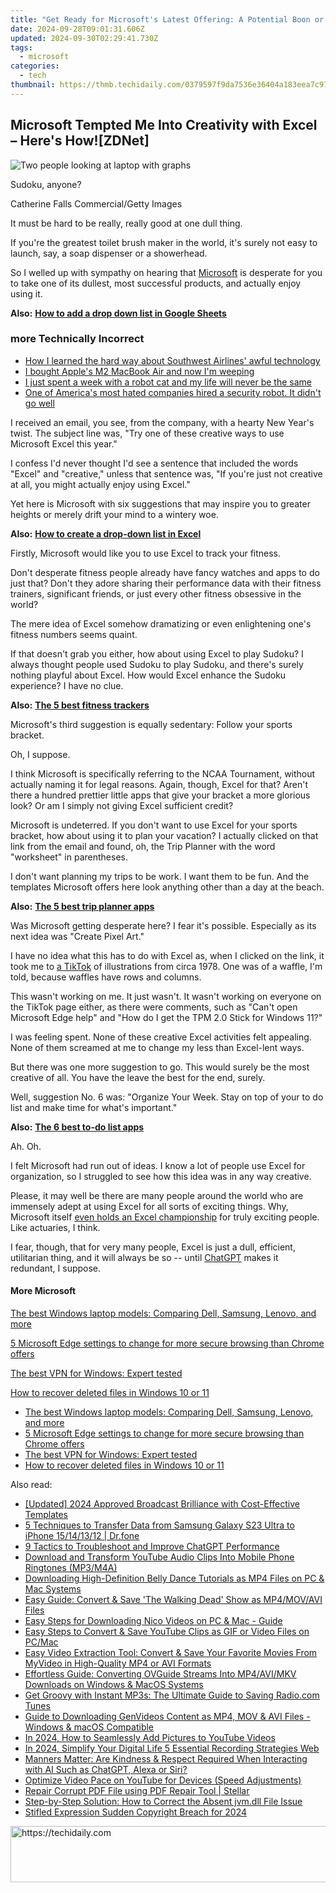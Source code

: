 ```yaml
---
title: "Get Ready for Microsoft's Latest Offering: A Potential Boon or Bane to Your Tech Experience | Insights From ZDNet"
date: 2024-09-28T09:01:31.606Z
updated: 2024-09-30T02:29:41.730Z
tags:
  - microsoft
categories:
  - tech
thumbnail: https://thmb.techidaily.com/0379597f9da7536e36404a183eea7c97d1ca356425cc09b3b80d75840cf25d77.jpg
---
```


## Microsoft Tempted Me Into Creativity with Excel – Here's How![ZDNet]

![Two people looking at laptop with graphs](https://www.zdnet.com/a/img/resize/eafd1a387bb7e6b0265f3284c302e0f46ce07339/2023/02/03/af3b58e0-11c8-4c69-a84b-e91c7dc510eb/gettyimages-1441723112.jpg?auto=webp&width=1280)

Sudoku, anyone?

Catherine Falls Commercial/Getty Images

It must be hard to be really, really good at one dull thing.

If you're the greatest toilet brush maker in the world, it's surely not easy to launch, say, a soap dispenser or a showerhead.

So I welled up with sympathy on hearing that [Microsoft](https://www.zdnet.com/home-and-office/work-life/microsoft-teams-premium-is-getting-a-gpt-boost-via-openai/) is desperate for you to take one of its dullest, most successful products, and actually enjoy using it.

**Also:** [**How to add a drop down list in Google Sheets**](https://www.zdnet.com/home-and-office/work-life/how-to-add-a-drop-down-list-in-google-sheets/)

### more Technically Incorrect

* [How I learned the hard way about Southwest Airlines' awful technology](https://www.zdnet.com/article/how-i-learned-the-hard-way-about-southwest-airlines-awful-technology/)
* [I bought Apple's M2 MacBook Air and now I'm weeping](https://www.zdnet.com/article/i-bought-apples-m2-macbook-air-and-now-im-weeping/)
* [I just spent a week with a robot cat and my life will never be the same](https://www.zdnet.com/article/i-just-spent-a-week-with-a-robot-cat-and-my-life-will-never-be-the-same/)
* [One of America's most hated companies hired a security robot. It didn't go well](https://www.zdnet.com/article/one-of-americas-most-hated-companies-hired-a-security-robot-it-didnt-go-well/)

I received an email, you see, from the company, with a hearty New Year's twist. The subject line was, "Try one of these creative ways to use Microsoft Excel this year." 

I confess I'd never thought I'd see a sentence that included the words "Excel" and "creative," unless that sentence was, "If you're just not creative at all, you might actually enjoy using Excel." 

Yet here is Microsoft with six suggestions that may inspire you to greater heights or merely drift your mind to a wintery woe.

**Also:** [**How to create a drop-down list in Excel**](https://www.zdnet.com/home-and-office/work-life/how-to-create-a-drop-down-list-in-excel/)

Firstly, Microsoft would like you to use Excel to track your fitness. 

Don't desperate fitness people already have fancy watches and apps to do just that? Don't they adore sharing their performance data with their fitness trainers, significant friends, or just every other fitness obsessive in the world? 

The mere idea of Excel somehow dramatizing or even enlightening one's fitness numbers seems quaint.

If that doesn't grab you either, how about using Excel to play Sudoku? I always thought people used Sudoku to play Sudoku, and there's surely nothing playful about Excel. How would Excel enhance the Sudoku experience? I have no clue.

**Also:** [**The 5 best fitness trackers**](https://www.zdnet.com/article/best-fitness-tracker/) 

Microsoft's third suggestion is equally sedentary: Follow your sports bracket.

Oh, I suppose. 

I think Microsoft is specifically referring to the NCAA Tournament, without actually naming it for legal reasons. Again, though, Excel for that? Aren't there a hundred prettier little apps that give your bracket a more glorious look? Or am I simply not giving Excel sufficient credit?

Microsoft is undeterred. If you don't want to use Excel for your sports bracket, how about using it to plan your vacation? I actually clicked on that link from the email and found, oh, the Trip Planner with the word "worksheet" in parentheses. 

I don't want planning my trips to be work. I want them to be fun. And the templates Microsoft offers here look anything other than a day at the beach.

**Also:** [**The 5 best trip planner apps**](https://www.zdnet.com/article/best-trip-planner-app/)

Was Microsoft getting desperate here? I fear it's possible. Especially as its next idea was "Create Pixel Art." 

I have no idea what this has to do with Excel as, when I clicked on the link, it took me to [a TikTok](https://www.tiktok.com/@microsoft365/video/7017812421733633285?ocid=cmm50bixyyq) of illustrations from circa 1978\. One was of a waffle, I'm told, because waffles have rows and columns. 

This wasn't working on me. It just wasn't. It wasn't working on everyone on the TikTok page either, as there were comments, such as "Can't open Microsoft Edge help" and "How do I get the TPM 2.0 Stick for Windows 11?"

I was feeling spent. None of these creative Excel activities felt appealing. None of them screamed at me to change my less than Excel-lent ways.

But there was one more suggestion to go. This would surely be the most creative of all. You have the leave the best for the end, surely.

Well, suggestion No. 6 was: "Organize Your Week. Stay on top of your to do list and make time for what's important."

**Also:** [**The 6 best to-do list apps**](https://www.zdnet.com/home-and-office/work-life/best-to-do-list-app/)

Ah. Oh.

I felt Microsoft had run out of ideas. I know a lot of people use Excel for organization, so I struggled to see how this idea was in any way creative.

Please, it may well be there are many people around the world who are immensely adept at using Excel for all sorts of exciting things. Why, Microsoft itself [even holds an Excel championship](https://www.zdnet.com/article/i-just-watched-microsoft-try-to-make-excel-exciting-recovery-wont-be-easy/) for truly exciting people. Like actuaries, I think.

I fear, though, that for very many people, Excel is just a dull, efficient, utilitarian thing, and it will always be so -- until [ChatGPT](https://www.zdnet.com/article/chatgpts-next-big-challenge-helping-microsoft-to-challenge-google-search/) makes it redundant, I suppose.

#### More Microsoft

[The best Windows laptop models: Comparing Dell, Samsung, Lenovo, and more](https://www.zdnet.com/article/best-windows-laptop/ "The best Windows laptop models: Comparing Dell, Samsung, Lenovo, and more")

[5 Microsoft Edge settings to change for more secure browsing than Chrome offers](https://www.zdnet.com/article/5-microsoft-edge-settings-to-change-for-more-secure-browsing-than-chrome-offers/ "5 Microsoft Edge settings to change for more secure browsing than Chrome offers")

[The best VPN for Windows: Expert tested](https://www.zdnet.com/article/best-vpn-for-windows-pc/ "The best VPN for Windows: Expert tested")

[How to recover deleted files in Windows 10 or 11](https://www.zdnet.com/article/how-to-recover-deleted-files-in-windows-10-or-11/ "How to recover deleted files in Windows 10 or 11")

* [The best Windows laptop models: Comparing Dell, Samsung, Lenovo, and more](https://www.zdnet.com/article/best-windows-laptop/ "The best Windows laptop models: Comparing Dell, Samsung, Lenovo, and more")
* [5 Microsoft Edge settings to change for more secure browsing than Chrome offers](https://www.zdnet.com/article/5-microsoft-edge-settings-to-change-for-more-secure-browsing-than-chrome-offers/ "5 Microsoft Edge settings to change for more secure browsing than Chrome offers")
* [The best VPN for Windows: Expert tested](https://www.zdnet.com/article/best-vpn-for-windows-pc/ "The best VPN for Windows: Expert tested")
* [How to recover deleted files in Windows 10 or 11](https://www.zdnet.com/article/how-to-recover-deleted-files-in-windows-10-or-11/ "How to recover deleted files in Windows 10 or 11")

<ins class="adsbygoogle"
     style="display:block"
     data-ad-format="autorelaxed"
     data-ad-client="ca-pub-7571918770474297"
     data-ad-slot="1223367746"></ins>

<ins class="adsbygoogle"
     style="display:block"
     data-ad-client="ca-pub-7571918770474297"
     data-ad-slot="8358498916"
     data-ad-format="auto"
     data-full-width-responsive="true"></ins>

<span class="atpl-alsoreadstyle">Also read:</span>
<div><ul>
<li><a href="https://facebook-video-share.techidaily.com/updated-2024-approved-broadcast-brilliance-with-cost-effective-templates/"><u>[Updated] 2024 Approved Broadcast Brilliance with Cost-Effective Templates</u></a></li>
<li><a href="https://blog-min.techidaily.com/5-techniques-to-transfer-data-from-samsung-galaxy-s23-ultra-to-iphone-15141312-drfone-by-drfone-transfer-from-android-transfer-from-android/"><u>5 Techniques to Transfer Data from Samsung Galaxy S23 Ultra to iPhone 15/14/13/12 | Dr.fone</u></a></li>
<li><a href="https://tech-savvy.techidaily.com/9-tactics-to-troubleshoot-and-improve-chatgpt-performance/"><u>9 Tactics to Troubleshoot and Improve ChatGPT Performance</u></a></li>
<li><a href="https://win-popular.techidaily.com/download-and-transform-youtube-audio-clips-into-mobile-phone-ringtones-mp3m4a/"><u>Download and Transform YouTube Audio Clips Into Mobile Phone Ringtones (MP3/M4A)</u></a></li>
<li><a href="https://win-popular.techidaily.com/downloading-high-definition-belly-dance-tutorials-as-mp4-files-on-pc-and-mac-systems/"><u>Downloading High-Definition Belly Dance Tutorials as MP4 Files on PC & Mac Systems</u></a></li>
<li><a href="https://win-popular.techidaily.com/easy-guide-convert-and-save-the-walking-dead-show-as-mp4movavi-files/"><u>Easy Guide: Convert & Save 'The Walking Dead' Show as MP4/MOV/AVI Files</u></a></li>
<li><a href="https://win-popular.techidaily.com/easy-steps-for-downloading-nico-videos-on-pc-and-mac-guide/"><u>Easy Steps for Downloading Nico Videos on PC & Mac - Guide</u></a></li>
<li><a href="https://win-popular.techidaily.com/easy-steps-to-convert-and-save-youtube-clips-as-gif-or-video-files-on-pcmac/"><u>Easy Steps to Convert & Save YouTube Clips as GIF or Video Files on PC/Mac</u></a></li>
<li><a href="https://win-popular.techidaily.com/easy-video-extraction-tool-convert-and-save-your-favorite-movies-from-myvideo-in-high-quality-mp4-or-avi-formats/"><u>Easy Video Extraction Tool: Convert & Save Your Favorite Movies From MyVideo in High-Quality MP4 or AVI Formats</u></a></li>
<li><a href="https://win-popular.techidaily.com/effortless-guide-converting-ovguide-streams-into-mp4avimkv-downloads-on-windows-and-macos-systems/"><u>Effortless Guide: Converting OVGuide Streams Into MP4/AVI/MKV Downloads on Windows & MacOS Systems</u></a></li>
<li><a href="https://win-popular.techidaily.com/get-groovy-with-instant-mp3s-the-ultimate-guide-to-saving-radiocom-tunes/"><u>Get Groovy with Instant MP3s: The Ultimate Guide to Saving Radio.com Tunes</u></a></li>
<li><a href="https://win-popular.techidaily.com/guide-to-downloading-genvideos-content-as-mp4-mov-and-avi-files-windows-and-macos-compatible/"><u>Guide to Downloading GenVideos Content as MP4, MOV & AVI Files - Windows & macOS Compatible</u></a></li>
<li><a href="https://some-techniques.techidaily.com/in-2024-how-to-seamlessly-add-pictures-to-youtube-videos/"><u>In 2024, How to Seamlessly Add Pictures to YouTube Videos</u></a></li>
<li><a href="https://video-screen-grab.techidaily.com/in-2024-simplify-your-digital-life-5-essential-recording-strategies-web/"><u>In 2024, Simplify Your Digital Life 5 Essential Recording Strategies Web</u></a></li>
<li><a href="https://tech-revival.techidaily.com/manners-matter-are-kindness-and-respect-required-when-interacting-with-ai-such-as-chatgpt-alexa-or-siri/"><u>Manners Matter: Are Kindness & Respect Required When Interacting with AI Such as ChatGPT, Alexa or Siri?</u></a></li>
<li><a href="https://youtube-videos.techidaily.com/optimize-video-pace-on-youtube-for-devices-speed-adjustments/"><u>Optimize Video Pace on YouTube for Devices (Speed Adjustments)</u></a></li>
<li><a href="https://techidaily.com/repair-corrupt-pdf-file-using-pdf-repair-tool-stellar-by-stellar-guide/"><u>Repair Corrupt PDF File using PDF Repair Tool | Stellar</u></a></li>
<li><a href="https://tech-recovery.techidaily.com/step-by-step-solution-how-to-correct-the-absent-jvmdll-file-issue/"><u>Step-by-Step Solution: How to Correct the Absent jvm.dll File Issue</u></a></li>
<li><a href="https://facebook-video-content.techidaily.com/stifled-expression-sudden-copyright-breach-for-2024/"><u>Stifled Expression Sudden Copyright Breach for 2024</u></a></li>
</ul></div>

<!-- affiliate ads begin -->
<a href="https://unicoeye.pxf.io/c/5597632/2134496/18498" target="_top" id="2134496">
  <img src="//a.impactradius-go.com/display-ad/18498-2134496" border="0" alt="https://techidaily.com" width="728" height="90"/>
</a>
<img height="0" width="0" src="https://unicoeye.pxf.io/i/5597632/2134496/18498" style="position:absolute;visibility:hidden;" border="0" />
<!-- affiliate ads end -->

